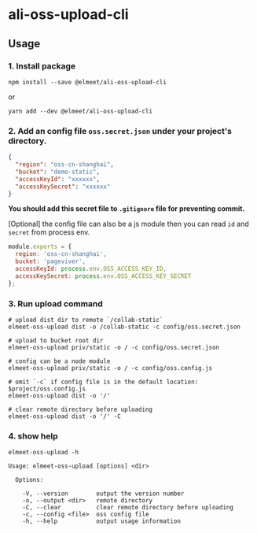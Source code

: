# ali-oss-upload-cli


## Usage

### 1. Install package

```shell
npm install --save @elmeet/ali-oss-upload-cli
```

or

```shell
yarn add --dev @elmeet/ali-oss-upload-cli
```

### 2. Add an config file `oss.secret.json` under your project's directory.

```json
{
  "region": "oss-cn-shanghai",
  "bucket": "demo-static",
  "accessKeyId": "xxxxxx",
  "accessKeySecret": "xxxxxx"
}
```

**You should add this secret file to `.gitignore` file for preventing commit.**

[Optional] the config file can also be a js module then you can read `id` and `secret` from process env.

```js
module.exports = {
  region: 'oss-cn-shanghai',
  bucket: 'pageviver',
  accessKeyId: process.env.OSS_ACCESS_KEY_ID,
  accessKeySecret: process.env.OSS_ACCESS_KEY_SECRET
};
```


### 3. Run upload command

```shell
# upload dist dir to remote `/collab-static`
elmeet-oss-upload dist -o /collab-static -c config/oss.secret.json

# upload to bucket root dir
elmeet-oss-upload priv/static -o / -c config/oss.secret.json

# config can be a node module
elmeet-oss-upload priv/static -o / -c config/oss.config.js

# omit `-c` if config file is in the default location: $project/oss.config.js
elmeet-oss-upload dist -o '/'

# clear remote directory before uploading
elmeet-oss-upload dist -o '/' -C
```

### 4. show help

```shell
elmeet-oss-upload -h

Usage: elmeet-oss-upload [options] <dir>

  Options:

    -V, --version        output the version number
    -o, --output <dir>   remote directory
    -C, --clear          clear remote directory before uploading
    -c, --config <file>  oss config file
    -h, --help           output usage information
```

